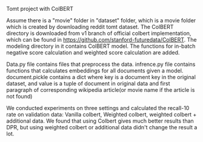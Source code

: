 Tomt project with ColBERT

Assume there is a "movie" folder in "dataset" folder, which is a movie folder which is created by downloading reddit tomt dataset.
The ColBERT directory is downloaded from v1 branch of official colbert implementation, which can be found in https://github.com/stanford-futuredata/ColBERT.
The modeling directory in it contains ColBERT model. The functions for in-batch negative score calculation and weighted score calculation are added.

Data.py file contains files that preprocess the data. 
infrence.py file contains functions that calculates embeddings for all documents given a model.
document.pickle contains a dict where key is a document key in the original dataset, and value is a tuple of document in original data and first paragraph of corresponding wikipedia article(or movie name if the article is not found)

We conducted experiments on three settings and calculated the recall-10 rate on validation data: Vanilla colbert, Weighted colbert, weighted colbert + additional data.
We found that using Colbert gives much better results than DPR, but using weighted colbert or additional data didn't change the result a lot.
